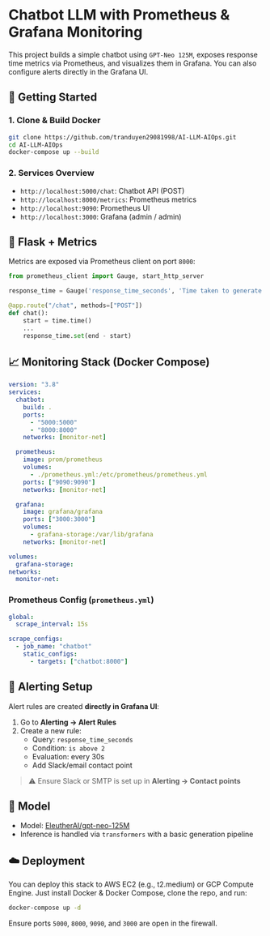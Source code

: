 # Chatbot LLM with Prometheus & Grafana Monitoring

This project builds a simple chatbot using `GPT-Neo 125M`, exposes response time metrics via Prometheus, and visualizes them in Grafana. You can also configure alerts directly in the Grafana UI.

## 🚀 Getting Started

### 1. Clone & Build Docker

```bash
git clone https://github.com/tranduyen29081998/AI-LLM-AIOps.git
cd AI-LLM-AIOps
docker-compose up --build
```

### 2. Services Overview

- `http://localhost:5000/chat`: Chatbot API (POST)
- `http://localhost:8000/metrics`: Prometheus metrics
- `http://localhost:9090`: Prometheus UI
- `http://localhost:3000`: Grafana (admin / admin)

## 🔧 Flask + Metrics

Metrics are exposed via Prometheus client on port `8000`:

```python
from prometheus_client import Gauge, start_http_server

response_time = Gauge('response_time_seconds', 'Time taken to generate response in seconds')

@app.route("/chat", methods=["POST"])
def chat():
    start = time.time()
    ...
    response_time.set(end - start)
```

## 📈 Monitoring Stack (Docker Compose)

```yaml
version: "3.8"
services:
  chatbot:
    build: .
    ports:
      - "5000:5000"
      - "8000:8000"
    networks: [monitor-net]

  prometheus:
    image: prom/prometheus
    volumes:
      - ./prometheus.yml:/etc/prometheus/prometheus.yml
    ports: ["9090:9090"]
    networks: [monitor-net]

  grafana:
    image: grafana/grafana
    ports: ["3000:3000"]
    volumes:
      - grafana-storage:/var/lib/grafana
    networks: [monitor-net]

volumes:
  grafana-storage:
networks:
  monitor-net:
```

### Prometheus Config (`prometheus.yml`)

```yaml
global:
  scrape_interval: 15s

scrape_configs:
  - job_name: "chatbot"
    static_configs:
      - targets: ["chatbot:8000"]
```

## 🔔 Alerting Setup

Alert rules are created **directly in Grafana UI**:

1. Go to **Alerting → Alert Rules**
2. Create a new rule:
   - Query: `response_time_seconds`
   - Condition: `is above 2`
   - Evaluation: every 30s
   - Add Slack/email contact point

> ⚠️ Ensure Slack or SMTP is set up in **Alerting → Contact points**

## 🧠 Model

- Model: [EleutherAI/gpt-neo-125M](https://huggingface.co/EleutherAI/gpt-neo-125M)
- Inference is handled via `transformers` with a basic generation pipeline

## ☁️ Deployment

You can deploy this stack to AWS EC2 (e.g., t2.medium) or GCP Compute Engine. Just install Docker & Docker Compose, clone the repo, and run:

```bash
docker-compose up -d
```

Ensure ports `5000`, `8000`, `9090`, and `3000` are open in the firewall.
